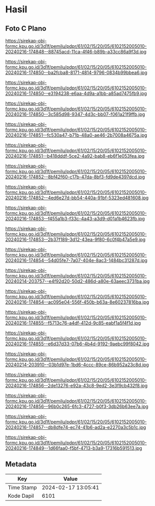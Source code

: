 # Hasil

## Foto C Plano

https://sirekap-obj-formc.kpu.go.id/3d1f/pemilu/pdpr/61/02/15/20/05/6102152005010-20240216-174848--88745acd-11ca-4f46-b89b-a33cc86a9f3d.jpg

https://sirekap-obj-formc.kpu.go.id/3d1f/pemilu/pdpr/61/02/15/20/05/6102152005010-20240216-174850--ba2fcba8-8171-4814-9796-0834b99bbea6.jpg

https://sirekap-obj-formc.kpu.go.id/3d1f/pemilu/pdpr/61/02/15/20/05/6102152005010-20240216-174850--e3194238-e6aa-4d9a-a1bb-a85ad7475fb9.jpg

https://sirekap-obj-formc.kpu.go.id/3d1f/pemilu/pdpr/61/02/15/20/05/6102152005010-20240216-174850--3c585d98-9347-4d3c-bb07-f061a21f9ffb.jpg

https://sirekap-obj-formc.kpu.go.id/3d1f/pemilu/pdpr/61/02/15/20/05/6102152005010-20240216-174851--fc530a47-b71b-48a0-ae46-2b7008a4675a.jpg

https://sirekap-obj-formc.kpu.go.id/3d1f/pemilu/pdpr/61/02/15/20/05/6102152005010-20240216-174851--b418dddf-5ce2-4a92-bab8-eb6f1e053fea.jpg

https://sirekap-obj-formc.kpu.go.id/3d1f/pemilu/pdpr/61/02/15/20/05/6102152005010-20240216-174852--8bf42f60-c17b-47da-8bf3-fd9de4397dcd.jpg

https://sirekap-obj-formc.kpu.go.id/3d1f/pemilu/pdpr/61/02/15/20/05/6102152005010-20240216-174852--4ed6e27d-bb54-440a-91bf-5323ed481608.jpg

https://sirekap-obj-formc.kpu.go.id/3d1f/pemilu/pdpr/61/02/15/20/05/6102152005010-20240216-174853--f455a1b3-f33c-4a43-a3d9-d01a1b4623fb.jpg

https://sirekap-obj-formc.kpu.go.id/3d1f/pemilu/pdpr/61/02/15/20/05/6102152005010-20240216-174853--2b37f189-3d12-43ea-9f80-6c0f4b47a5e9.jpg

https://sirekap-obj-formc.kpu.go.id/3d1f/pemilu/pdpr/61/02/15/20/05/6102152005010-20240216-174854--54d05fe7-7a07-404e-8ac3-1484bc31287d.jpg

https://sirekap-obj-formc.kpu.go.id/3d1f/pemilu/pdpr/61/02/15/20/05/6102152005010-20240214-203757--e4f92d20-50d2-486d-a80e-63aeec3731ba.jpg

https://sirekap-obj-formc.kpu.go.id/3d1f/pemilu/pdpr/61/02/15/20/05/6102152005010-20240216-174854--ac095e04-556f-450b-b63a-8e60237816ba.jpg

https://sirekap-obj-formc.kpu.go.id/3d1f/pemilu/pdpr/61/02/15/20/05/6102152005010-20240216-174855--f5713c76-a4df-412d-9c85-eabf1a5f4f1d.jpg

https://sirekap-obj-formc.kpu.go.id/3d1f/pemilu/pdpr/61/02/15/20/05/6102152005010-20240216-174855--e6d37d33-07b6-4b4d-9192-9aebc99f8042.jpg

https://sirekap-obj-formc.kpu.go.id/3d1f/pemilu/pdpr/61/02/15/20/05/6102152005010-20240214-203910--03b1d97e-1bd6-4ccc-89ce-86b952a23c8d.jpg

https://sirekap-obj-formc.kpu.go.id/3d1f/pemilu/pdpr/61/02/15/20/05/6102152005010-20240216-174856--2de13276-e92a-43c8-9ed2-3e3f9cb432f8.jpg

https://sirekap-obj-formc.kpu.go.id/3d1f/pemilu/pdpr/61/02/15/20/05/6102152005010-20240216-174856--96b0c265-6fc3-4727-b0f3-3db26b63ee7a.jpg

https://sirekap-obj-formc.kpu.go.id/3d1f/pemilu/pdpr/61/02/15/20/05/6102152005010-20240216-174857--db8dfe74-ec74-41b6-ad2a-e2270a3c5b1c.jpg

https://sirekap-obj-formc.kpu.go.id/3d1f/pemilu/pdpr/61/02/15/20/05/6102152005010-20240216-174849--1d66faa0-f5bf-4713-b3a9-17316b591513.jpg


## Metadata

| Key        | Value               |
| ---------- | ------------------- |
| Time Stamp | 2024-02-17 13:05:41 |
| Kode Dapil | 6101                |



